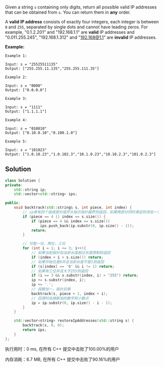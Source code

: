 Given a string `s` containing only digits, return all possible valid IP addresses that can be obtained from `s`. You can return them in **any** order.

A **valid IP address** consists of exactly four integers, each integer is between `0` and `255`, separated by single dots and cannot have leading zeros. For example, "0.1.2.201" and "192.168.1.1" are **valid** IP addresses and "0.011.255.245", "192.168.1.312" and "192.168@1.1" are **invalid** IP addresses. 



**Example:**

```
Example 1:

Input: s = "25525511135"
Output: ["255.255.11.135","255.255.111.35"]

Example 2:

Input: s = "0000"
Output: ["0.0.0.0"]

Example 3:

Input: s = "1111"
Output: ["1.1.1.1"]

Example 4:

Input: s = "010010"
Output: ["0.10.0.10","0.100.1.0"]

Example 5:

Input: s = "101023"
Output: ["1.0.10.23","1.0.102.3","10.1.0.23","10.10.2.3","101.0.2.3"]
```

## Solution


```c++
class Solution {
private:
    std::string ip;
    std::vector<std::string> ips;

public:
    void backtrack(std::string& s, int piece, int index) {
        // ip串有四个组成部分或开头指示指针越界则返回，如果两部分同时满足则添加一个有效ip，注意去掉最后的'.'
        if (piece == 4 || index == s.size()) {
            if (piece == 4 && index == s.size())
                ips.push_back(ip.substr(0, ip.size() - 1));
            return;
        }

        // 可能一位，两位，三位
        for (int i = 1; i <= 3; i++){
            // 如果当前指针加当前长度超过长度限制则返回
            if (index + i > s.size()) return;
            // 如果开始位是0并且当前长度不是1则返回
            if (s[index] == '0' && i != 1) return;
            // 如果有三位并且大于255则返回
            if (i == 3 && s.substr(index, i) > "255") return;
            ip += s.substr(index, i);
            ip += '.';
            // 段数加一，指针后移
            backtrack(s, piece + 1, index + i);
            // 回溯时去掉新加的数字和小数点
            ip = ip.substr(0, ip.size() - i - 1);
        }
    }

    std::vector<string> restoreIpAddresses(std::string s) {
        backtrack(s, 0, 0);
        return ips;
    }
};
```

执行用时：0 ms, 在所有 C++ 提交中击败了100.00%的用户

内存消耗：6.7 MB, 在所有 C++ 提交中击败了90.16%的用户
